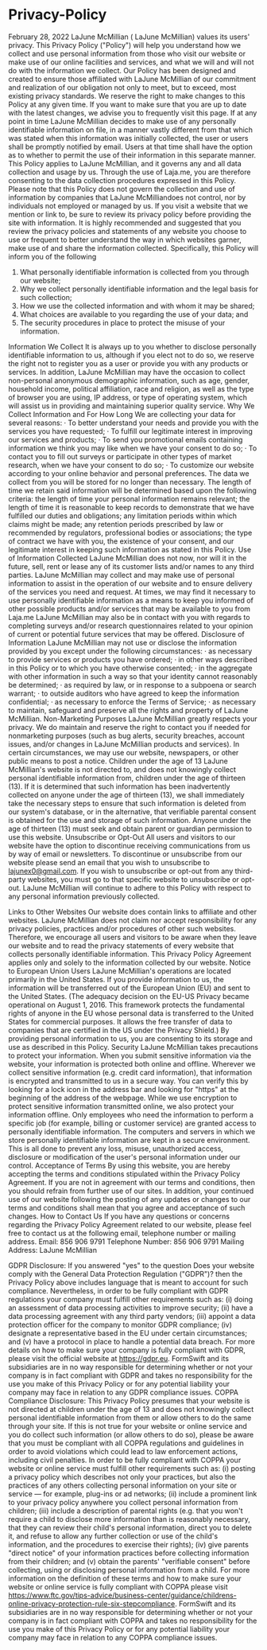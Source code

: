 # Privacy-Policy

February 28, 2022
LaJune McMillian ( LaJune McMillian) values its users' privacy. This Privacy Policy ("Policy") will help you understand how we
collect and use personal information from those who visit our website or make use of our online facilities and services, and
what we will and will not do with the information we collect. Our Policy has been designed and created to ensure those
affiliated with LaJune McMillian of our commitment and realization of our obligation not only to meet, but to exceed, most
existing privacy standards.
We reserve the right to make changes to this Policy at any given time. If you want to make sure that you are up to date with
the latest changes, we advise you to frequently visit this page. If at any point in time LaJune McMillian decides to make use of
any personally identifiable information on file, in a manner vastly different from that which was stated when this information
was initially collected, the user or users shall be promptly notified by email. Users at that time shall have the option as to
whether to permit the use of their information in this separate manner.
This Policy applies to LaJune McMillian, and it governs any and all data collection and usage by us. Through the use of
Laja.me, you are therefore consenting to the data collection procedures expressed in this Policy.
Please note that this Policy does not govern the collection and use of information by companies that LaJune McMilliandoes
not control, nor by individuals not employed or managed by us. If you visit a website that we mention or link to, be sure to
review its privacy policy before providing the site with information. It is highly recommended and suggested that you review
the privacy policies and statements of any website you choose to use or frequent to better understand the way in which
websites garner, make use of and share the information collected.
Specifically, this Policy will inform you of the following
1. What personally identifiable information is collected from you through our website;
2. Why we collect personally identifiable information and the legal basis for such collection;
3. How we use the collected information and with whom it may be shared;
4. What choices are available to you regarding the use of your data; and
5. The security procedures in place to protect the misuse of your information.

Information We Collect
It is always up to you whether to disclose personally identifiable information to us, although if you elect not to do so, we
reserve the right not to register you as a user or provide you with any products or services.
In addition, LaJune McMillian may have the occasion to collect non-personal anonymous demographic information, such as
age, gender, household income, political affiliation, race and religion, as well as the type of browser you are using, IP address,
or type of operating system, which will assist us in providing and maintaining superior quality service.
Why We Collect Information and For How Long
We are collecting your data for several reasons:
· To better understand your needs and provide you with the services you have requested;
· To fulfill our legitimate interest in improving our services and products;
· To send you promotional emails containing information we think you may like when we have your consent to do so;
· To contact you to fill out surveys or participate in other types of market research, when we have your consent to do so;
· To customize our website according to your online behavior and personal preferences.
The data we collect from you will be stored for no longer than necessary. The length of time we retain said information will be
determined based upon the following criteria: the length of time your personal information remains relevant; the length of time
it is reasonable to keep records to demonstrate that we have fulfilled our duties and obligations; any limitation periods within
which claims might be made; any retention periods prescribed by law or recommended by regulators, professional bodies or
associations; the type of contract we have with you, the existence of your consent, and our legitimate interest in keeping such
information as stated in this Policy.
Use of Information Collected
LaJune McMillian does not now, nor will it in the future, sell, rent or lease any of its customer lists and/or names to any third
parties.
LaJune McMillian may collect and may make use of personal information to assist in the operation of our website and to
ensure delivery of the services you need and request. At times, we may find it necessary to use personally identifiable
information as a means to keep you informed of other possible products and/or services that may be available to you from
Laja.me
LaJune McMillian may also be in contact with you with regards to completing surveys and/or research questionnaires related
to your opinion of current or potential future services that may be offered.
Disclosure of Information
LaJune McMillian may not use or disclose the information provided by you except under the following circumstances:
· as necessary to provide services or products you have ordered;
· in other ways described in this Policy or to which you have otherwise consented;
· in the aggregate with other information in such a way so that your identity cannot reasonably be determined;
· as required by law, or in response to a subpoena or search warrant;
· to outside auditors who have agreed to keep the information confidential;
· as necessary to enforce the Terms of Service;
· as necessary to maintain, safeguard and preserve all the rights and property of LaJune McMillian.
Non-Marketing Purposes
LaJune McMillian greatly respects your privacy. We do maintain and reserve the right to contact you if needed for nonmarketing purposes (such as bug alerts, security breaches, account issues, and/or changes in LaJune McMillian products and
services). In certain circumstances, we may use our website, newspapers, or other public means to post a notice.
Children under the age of 13
LaJune McMillian's website is not directed to, and does not knowingly collect personal identifiable information from, children
under the age of thirteen (13). If it is determined that such information has been inadvertently collected on anyone under the
age of thirteen (13), we shall immediately take the necessary steps to ensure that such information is deleted from our
system's database, or in the alternative, that verifiable parental consent is obtained for the use and storage of such
information. Anyone under the age of thirteen (13) must seek and obtain parent or guardian permission to use this website.
Unsubscribe or Opt-Out
All users and visitors to our website have the option to discontinue receiving communications from us by way of email or
newsletters. To discontinue or unsubscribe from our website please send an email that you wish to unsubscribe to
lajunex0@gmail.com. If you wish to unsubscribe or opt-out from any third-party websites, you must go to that specific website
to unsubscribe or opt-out. LaJune McMillian will continue to adhere to this Policy with respect to any personal information
previously collected.

Links to Other Websites
Our website does contain links to affiliate and other websites. LaJune McMillian does not claim nor accept responsibility for
any privacy policies, practices and/or procedures of other such websites. Therefore, we encourage all users and visitors to be
aware when they leave our website and to read the privacy statements of every website that collects personally identifiable
information. This Privacy Policy Agreement applies only and solely to the information collected by our website.
Notice to European Union Users
LaJune McMillian's operations are located primarily in the United States. If you provide information to us, the information will
be transferred out of the European Union (EU) and sent to the United States. (The adequacy decision on the EU-US Privacy
became operational on August 1, 2016. This framework protects the fundamental rights of anyone in the EU whose personal
data is transferred to the United States for commercial purposes. It allows the free transfer of data to companies that are
certified in the US under the Privacy Shield.) By providing personal information to us, you are consenting to its storage and
use as described in this Policy.
Security
LaJune McMillian takes precautions to protect your information. When you submit sensitive information via the website, your
information is protected both online and offline. Wherever we collect sensitive information (e.g. credit card information), that
information is encrypted and transmitted to us in a secure way. You can verify this by looking for a lock icon in the address bar
and looking for "https" at the beginning of the address of the webpage.
While we use encryption to protect sensitive information transmitted online, we also protect your information offline. Only
employees who need the information to perform a specific job (for example, billing or customer service) are granted access to
personally identifiable information. The computers and servers in which we store personally identifiable information are kept in
a secure environment. This is all done to prevent any loss, misuse, unauthorized access, disclosure or modification of the
user's personal information under our control.
Acceptance of Terms
By using this website, you are hereby accepting the terms and conditions stipulated within the Privacy Policy Agreement. If
you are not in agreement with our terms and conditions, then you should refrain from further use of our sites. In addition, your
continued use of our website following the posting of any updates or changes to our terms and conditions shall mean that you
agree and acceptance of such changes.
How to Contact Us
If you have any questions or concerns regarding the Privacy Policy Agreement related to our website, please feel free to
contact us at the following email, telephone number or mailing address.
Email: 856 906 9791
Telephone Number: 856 906 9791
Mailing Address:
LaJune McMillian

GDPR Disclosure:
If you answered "yes" to the question Does your website comply with the General Data Protection Regulation ("GDPR")? then the Privacy Policy above
includes language that is meant to account for such compliance. Nevertheless, in order to be fully compliant with GDPR regulations your company must
fulfill other requirements such as: (i) doing an assessment of data processing activities to improve security; (ii) have a data processing agreement with any
third party vendors; (iii) appoint a data protection officer for the company to monitor GDPR compliance; (iv) designate a representative based in the EU
under certain circumstances; and (v) have a protocol in place to handle a potential data breach. For more details on how to make sure your company is
fully compliant with GDPR, please visit the official website at https://gdpr.eu. FormSwift and its subsidiaries are in no way responsible for determining
whether or not your company is in fact compliant with GDPR and takes no responsibility for the use you make of this Privacy Policy or for any potential
liability your company may face in relation to any GDPR compliance issues.
COPPA Compliance Disclosure:
This Privacy Policy presumes that your website is not directed at children under the age of 13 and does not knowingly collect personal identifiable
information from them or allow others to do the same through your site. If this is not true for your website or online service and you do collect such
information (or allow others to do so), please be aware that you must be compliant with all COPPA regulations and guidelines in order to avoid violations
which could lead to law enforcement actions, including civil penalties.
In order to be fully compliant with COPPA your website or online service must fulfill other requirements such as: (i) posting a privacy policy which describes
not only your practices, but also the practices of any others collecting personal information on your site or service — for example, plug-ins or ad networks;
(ii) include a prominent link to your privacy policy anywhere you collect personal information from children; (iii) include a description of parental rights (e.g.
that you won't require a child to disclose more information than is reasonably necessary, that they can review their child's personal information, direct you
to delete it, and refuse to allow any further collection or use of the child's information, and the procedures to exercise their rights); (iv) give parents "direct
notice" of your information practices before collecting information from their children; and (v) obtain the parents' "verifiable consent" before collecting, using
or disclosing personal information from a child. For more information on the definition of these terms and how to make sure your website or online service
is fully compliant with COPPA please visit https://www.ftc.gov/tips-advice/business-center/guidance/childrens-online-privacy-protection-rule-six-stepcompliance. FormSwift and its subsidiaries are in no way responsible for determining whether or not your company is in fact compliant with COPPA and
takes no responsibility for the use you make of this Privacy Policy or for any potential liability your company may face in relation to any COPPA compliance
issues.
